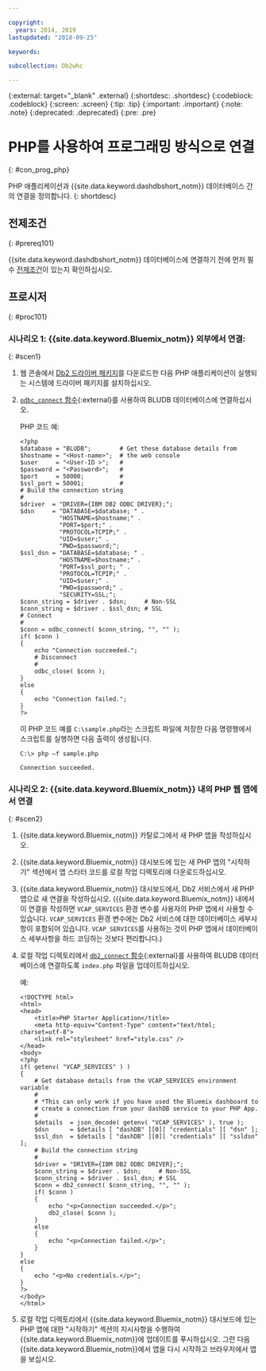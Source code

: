 ```yaml
---

copyright:
  years: 2014, 2019
lastupdated: "2018-09-25"

keywords:

subcollection: Db2whc

---
```


<!-- Attribute definitions --> 
{:external: target="_blank" .external}
{:shortdesc: .shortdesc}
{:codeblock: .codeblock}
{:screen: .screen}
{:tip: .tip}
{:important: .important}
{:note: .note}
{:deprecated: .deprecated}
{:pre: .pre}

# PHP를 사용하여 프로그래밍 방식으로 연결
{: #con_prog_php}

PHP 애플리케이션과 {{site.data.keyword.dashdbshort_notm}} 데이터베이스 간의 연결을 정의합니다.
{: shortdesc}

## 전제조건
{: #prereq101}

{{site.data.keyword.dashdbshort_notm}} 데이터베이스에 연결하기 전에 먼저 필수 [전제조건](/docs/services/Db2whc/connecting?topic=Db2whc-connect_ov#prereqs)이 있는지 확인하십시오.

<!-- Before you can connect to your database, you must perform the following steps:

- [Verify prerequisites](prereqs.html), including installing driver packages, configuring your local environment, and downloading SSL certificates (if needed)
- Collect [connection information](credentials.html), including database details such as host name and port numbers, and connection credentials such as user ID and password -->

## 프로시저
{: #proc101}

### 시나리오 1: {{site.data.keyword.Bluemix_notm}} 외부에서 연결:
{: #scen1}

1. 웹 콘솔에서 [Db2 드라이버 패키지](/docs/services/Db2whc?topic=Db2whc-dr_pkg#dr_pkg)를 다운로드한 다음 PHP 애플리케이션이 실행되는 시스템에 드라이버 패키지를 설치하십시오.
                
2. [`odbc_connect` 함수](http://php.net/manual/en/function.odbc-connect.php){:external}를 사용하여 BLUDB 데이터베이스에 연결하십시오.
    
   PHP 코드 예:

   ```
   <?php
   $database = "BLUDB";        # Get these database details from
   $hostname = "<Host-name>";  # the web console
   $user     = "<User-ID >";   #
   $password = "<Password>";   #
   $port     = 50000;          #
   $ssl_port = 50001;          #
   # Build the connection string
   #
   $driver  = "DRIVER={IBM DB2 ODBC DRIVER};";
   $dsn     = "DATABASE=$database; " .
              "HOSTNAME=$hostname;" .
              "PORT=$port;" .
              "PROTOCOL=TCPIP;" .
              "UID=$user;" .
              "PWD=$password;";
   $ssl_dsn = "DATABASE=$database; " .
              "HOSTNAME=$hostname;" .
              "PORT=$ssl_port; " .
              "PROTOCOL=TCPIP;" .
              "UID=$user;" .
              "PWD=$password;" .
              "SECURITY=SSL;";
   $conn_string = $driver . $dsn;     # Non-SSL
   $conn_string = $driver . $ssl_dsn; # SSL
   # Connect
   #
   $conn = odbc_connect( $conn_string, "", "" );
   if( $conn )
   {
       echo "Connection succeeded.";
       # Disconnect
       #
       odbc_close( $conn );
   }
   else
   {
       echo "Connection failed.";
   }
   ?>
   ```

   이 PHP 코드 예를 `C:\sample.php`라는 스크립트 파일에 저장한 다음 명령행에서 스크립트를 실행하면 다음 출력이 생성됩니다.

   ```
   C:\> php –f sample.php

   Connection succeeded.
   ```

### 시나리오 2: {{site.data.keyword.Bluemix_notm}} 내의 PHP 웹 앱에서 연결
{: #scen2}

1. {{site.data.keyword.Bluemix_notm}} 카탈로그에서 새 PHP 앱을 작성하십시오.
        
2. {{site.data.keyword.Bluemix_notm}} 대시보드에 있는 새 PHP 앱의 "시작하기" 섹션에서 앱 스타터 코드를 로컬 작업 디렉토리에 다운로드하십시오.
        
3. {{site.data.keyword.Bluemix_notm}} 대시보드에서, Db2 서비스에서 새 PHP 앱으로 새 연결을 작성하십시오. ({{site.data.keyword.Bluemix_notm}} 내에서 이 연결을 작성하면 `VCAP_SERVICES` 환경 변수를 사용자의 PHP 앱에서 사용할 수 있습니다. `VCAP_SERVICES` 환경 변수에는 Db2 서비스에 대한 데이터베이스 세부사항이 포함되어 있습니다. `VCAP_SERVICES`를 사용하는 것이 PHP 앱에서 데이터베이스 세부사항을 하드 코딩하는 것보다 편리합니다.)
        
4. 로컬 작업 디렉토리에서 [`db2_connect` 함수](http://php.net/manual/en/function.db2-connect.php){:external}를 사용하여 BLUDB 데이터베이스에 연결하도록 `index.php` 파일을 업데이트하십시오.
        
   예:

   ```
   <!DOCTYPE html>
   <html>
   <head>
       <title>PHP Starter Application</title>
       <meta http-equiv="Content-Type" content="text/html; charset=utf-8">
       <link rel="stylesheet" href="style.css" />
   </head>
   <body>
   <?php
   if( getenv( "VCAP_SERVICES" ) )
   {
       # Get database details from the VCAP_SERVICES environment variable
       #
       # *This can only work if you have used the Bluemix dashboard to 
       # create a connection from your dashDB service to your PHP App.
       #
       $details  = json_decode( getenv( "VCAP_SERVICES" ), true );
       $dsn      = $details [ "dashDB" ][0][ "credentials" ][ "dsn" ];
       $ssl_dsn  = $details [ "dashDB" ][0][ "credentials" ][ "ssldsn" ];
       # Build the connection string
       #
       $driver = "DRIVER={IBM DB2 ODBC DRIVER};";
       $conn_string = $driver . $dsn;     # Non-SSL
       $conn_string = $driver . $ssl_dsn; # SSL
       $conn = db2_connect( $conn_string, "", "" );
       if( $conn )
       {
           echo "<p>Connection succeeded.</p>";
           db2_close( $conn );
       }
       else
       {
           echo "<p>Connection failed.</p>";
       }
   }
   else
   {
       echo "<p>No credentials.</p>";
   }
   ?>
   </body>
   </html>
   ```

5. 로컬 작업 디렉토리에서 {{site.data.keyword.Bluemix_notm}} 대시보드에 있는 PHP 앱에 대한 "시작하기" 섹션의 지시사항을 수행하여 {{site.data.keyword.Bluemix_notm}}에 업데이트를 푸시하십시오. 그런 다음 {{site.data.keyword.Bluemix_notm}}에서 앱을 다시 시작하고 브라우저에서 앱을 보십시오.


